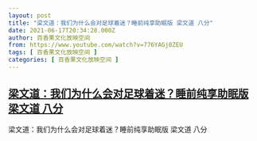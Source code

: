 ```yaml
---
layout: post
title: "梁文道：我们为什么会对足球着迷？睡前纯享助眠版 梁文道 八分"
date: 2021-06-17T20:34:28.000Z
author: 百香果文化放映空间
from: https://www.youtube.com/watch?v=776YAGj0ZEU
tags: [ 百香果文化放映空间 ]
categories: [ 百香果文化放映空间 ]
---
```

<!--1623962068000-->
[梁文道：我们为什么会对足球着迷？睡前纯享助眠版 梁文道 八分](https://www.youtube.com/watch?v=776YAGj0ZEU)
------

<div>
梁文道：我们为什么会对足球着迷？睡前纯享助眠版 梁文道 八分
</div>
